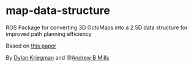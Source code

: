 # map-data-structure
ROS Package for converting 3D OctoMaps into a 2.5D data structure for improved path planning efficiency

Based on [this paper](https://ieeexplore.ieee.org/document/4058725)

By [Dylan Kriegman](https://github.com/dylankrieg?tab=repositories) and @[Andrew B Mills](https://github.com/andrewbmills)

